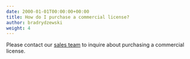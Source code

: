 ```yaml
---
date: 2000-01-01T00:00:00+00:00
title: How do I purchase a commercial license?
author: bradrydzewski
weight: 4
---
```


Please contact our [sales team](mailto:sales@drone.io) to inquire about purchasing a commercial license.
